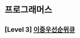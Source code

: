 # 프로그래머스 
## [Level 3] [이중우선순위큐][link]

[link]: https://programmers.co.kr/learn/courses/30/lessons/42628
